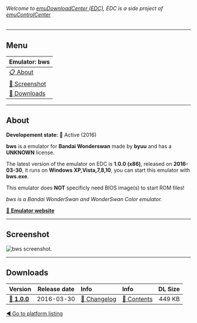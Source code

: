 ###### Welcome to [emuDownloadCenter (EDC)](https://github.com/PhoenixInteractiveNL/emuDownloadCenter/wiki/), EDC is a side project of [emuControlCenter](https://github.com/PhoenixInteractiveNL/emuControlCenter/wiki/)
***
## Menu
| **Emulator: bws** |
|:---------|
| [:clipboard: About](#about) |
| [:sunrise: Screenshot](#screenshot) |
| [:floppy_disk: Downloads](#downloads) |
***
## About
**Developement state:** :large_blue_circle: Active (2016)

**bws** is a emulator for **Bandai Wonderswan** made by **byuu** and has a **UNKNOWN** license.

The latest version of the emulator on EDC is **1.0.0 (x86)**, released on **2016-03-30**, it runs on **Windows XP,Vista,7,8,10**, you can start this emulator with **bws.exe**.

This emulator does **NOT** specificly need BIOS image(s) to start ROM files!

_bws is a Bandai WonderSwan and WonderSwan Color emulator._

[:link: **Emulator website**](http://byuu.org)
***
## Screenshot
![](https://raw.githubusercontent.com/PhoenixInteractiveNL/emuDownloadCenter/master/hooks/bws/screen.jpg "bws screenshot.")
***
## Downloads
| Version  | Release date  | Info       | Info       | DL Size    |
|:---------|:-------------:|:-----------|:-----------|-----------:|
| [:floppy_disk: **1.0.0**](https://github.com/PhoenixInteractiveNL/edc-repo0005/raw/master/bws/1.0.0.7z) | 2016-03-30 | [:page_facing_up: Changelog](https://github.com/PhoenixInteractiveNL/edc-repo0005/blob/master/bws/1.0.0_changelog.txt) | [:mag_right: Contents](https://github.com/PhoenixInteractiveNL/edc-repo0005/blob/master/bws/1.0.0_contents.txt) | 449 KB |

[:arrow_backward: Go to platform listing](https://github.com/PhoenixInteractiveNL/emuDownloadCenter/wiki/EDC-Platform-List)
